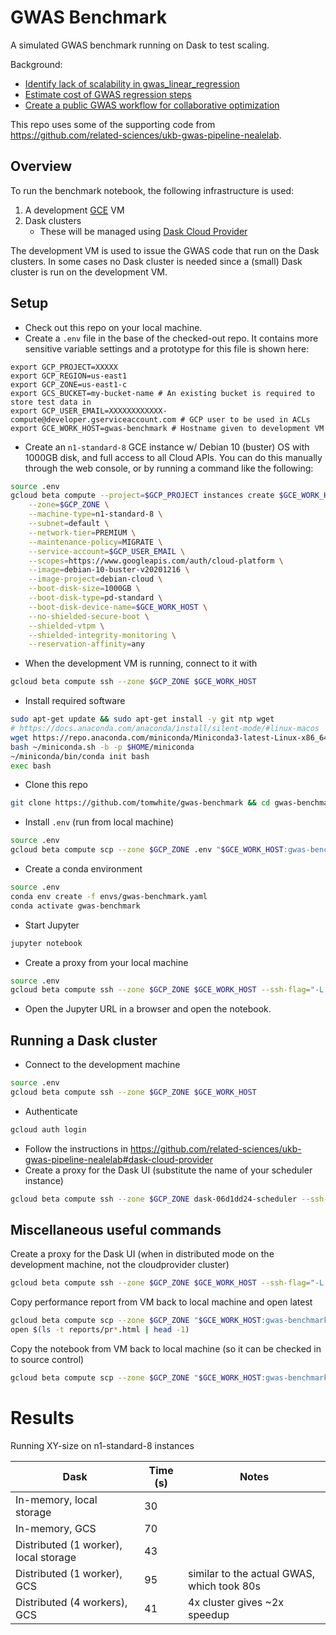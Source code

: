 # GWAS Benchmark

A simulated GWAS benchmark running on Dask to test scaling.

Background:
- [Identify lack of scalability in gwas_linear_regression](https://github.com/pystatgen/sgkit/issues/390)
- [Estimate cost of GWAS regression steps](https://github.com/related-sciences/ukb-gwas-pipeline-nealelab/issues/32)
- [Create a public GWAS workflow for collaborative optimization](https://github.com/pystatgen/sgkit/issues/438)

This repo uses some of the supporting code from https://github.com/related-sciences/ukb-gwas-pipeline-nealelab.

## Overview

To run the benchmark notebook, the following infrastructure is used:

1. A development [GCE](https://cloud.google.com/compute) VM
2. Dask clusters
    - These will be managed using [Dask Cloud Provider](https://cloudprovider.dask.org/en/latest/)

The development VM is used to issue the GWAS code that run on the Dask clusters. In some cases no Dask cluster is
needed since a (small) Dask cluster is run on the development VM.

## Setup

- Check out this repo on your local machine.
- Create a `.env` file in the base of the checked-out repo. It contains more sensitive variable settings and a prototype for this file is shown here:
```
export GCP_PROJECT=XXXXX
export GCP_REGION=us-east1
export GCP_ZONE=us-east1-c
export GCS_BUCKET=my-bucket-name # An existing bucket is required to store test data in
export GCP_USER_EMAIL=XXXXXXXXXXXX-compute@developer.gserviceaccount.com # GCP user to be used in ACLs
export GCE_WORK_HOST=gwas-benchmark # Hostname given to development VM
```
- Create an `n1-standard-8` GCE instance w/ Debian 10 (buster) OS with 1000GB disk, and full access to all Cloud APIs. You can do this manually through the web console, or by running a command like the following:
```bash
source .env
gcloud beta compute --project=$GCP_PROJECT instances create $GCE_WORK_HOST \
    --zone=$GCP_ZONE \
    --machine-type=n1-standard-8 \
    --subnet=default \
    --network-tier=PREMIUM \
    --maintenance-policy=MIGRATE \
    --service-account=$GCP_USER_EMAIL \
    --scopes=https://www.googleapis.com/auth/cloud-platform \
    --image=debian-10-buster-v20201216 \
    --image-project=debian-cloud \
    --boot-disk-size=1000GB \
    --boot-disk-type=pd-standard \
    --boot-disk-device-name=$GCE_WORK_HOST \
    --no-shielded-secure-boot \
    --shielded-vtpm \
    --shielded-integrity-monitoring \
    --reservation-affinity=any
```
- When the development VM is running, connect to it with
```bash
gcloud beta compute ssh --zone $GCP_ZONE $GCE_WORK_HOST
```
- Install required software
```bash
sudo apt-get update && sudo apt-get install -y git ntp wget
# https://docs.anaconda.com/anaconda/install/silent-mode/#linux-macos
wget https://repo.anaconda.com/miniconda/Miniconda3-latest-Linux-x86_64.sh -O ~/miniconda.sh
bash ~/miniconda.sh -b -p $HOME/miniconda
~/miniconda/bin/conda init bash
exec bash
```
- Clone this repo
```bash
git clone https://github.com/tomwhite/gwas-benchmark && cd gwas-benchmark
```
- Install `.env` (run from local machine)
```bash
source .env
gcloud beta compute scp --zone $GCP_ZONE .env "$GCE_WORK_HOST:gwas-benchmark/.env"
```
- Create a conda environment
```bash
source .env
conda env create -f envs/gwas-benchmark.yaml 
conda activate gwas-benchmark
```
- Start Jupyter
```bash
jupyter notebook
```
- Create a proxy from your local machine
```bash
source .env
gcloud beta compute ssh --zone $GCP_ZONE $GCE_WORK_HOST --ssh-flag="-L 8888:localhost:8888"
```
- Open the Jupyter URL in a browser and open the notebook.

## Running a Dask cluster

- Connect to the development machine
```bash
source .env
gcloud beta compute ssh --zone $GCP_ZONE $GCE_WORK_HOST
```
- Authenticate
```bash
gcloud auth login
```
- Follow the instructions in https://github.com/related-sciences/ukb-gwas-pipeline-nealelab#dask-cloud-provider
- Create a proxy for the Dask UI (substitute the name of your scheduler instance)
```bash
gcloud beta compute ssh --zone $GCP_ZONE dask-06d1dd24-scheduler --ssh-flag="-L 8799:localhost:8787"
```

## Miscellaneous useful commands

Create a proxy for the Dask UI (when in distributed mode on the development machine, not the cloudprovider cluster)
```bash
gcloud beta compute ssh --zone $GCP_ZONE $GCE_WORK_HOST --ssh-flag="-L 8799:localhost:8787"
```

Copy performance report from VM back to local machine and open latest
```bash
gcloud beta compute scp --zone $GCP_ZONE "$GCE_WORK_HOST:gwas-benchmark/reports/pr_*.html" reports
open $(ls -t reports/pr*.html | head -1)
```

Copy the notebook from VM back to local machine (so it can be checked in to source control)
```bash
gcloud beta compute scp --zone $GCP_ZONE "$GCE_WORK_HOST:gwas-benchmark/gwas_simulation.ipynb" .
```

# Results

Running XY-size on n1-standard-8 instances

| Dask  | Time (s) | Notes |
| ----- | -------- | ----- |
| In-memory, local storage  | 30 | |
| In-memory, GCS  | 70 | |
| Distributed (1 worker), local storage  | 43 | |
| Distributed (1 worker), GCS  | 95 | similar to the actual GWAS, which took 80s |
| Distributed (4 workers), GCS  | 41 | 4x cluster gives ~2x speedup |
